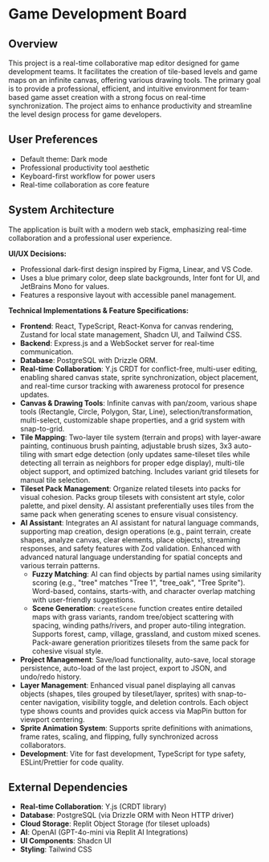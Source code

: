 # Game Development Board

## Overview
This project is a real-time collaborative map editor designed for game development teams. It facilitates the creation of tile-based levels and game maps on an infinite canvas, offering various drawing tools. The primary goal is to provide a professional, efficient, and intuitive environment for team-based game asset creation with a strong focus on real-time synchronization. The project aims to enhance productivity and streamline the level design process for game developers.

## User Preferences
- Default theme: Dark mode
- Professional productivity tool aesthetic
- Keyboard-first workflow for power users
- Real-time collaboration as core feature

## System Architecture
The application is built with a modern web stack, emphasizing real-time collaboration and a professional user experience.

**UI/UX Decisions:**
- Professional dark-first design inspired by Figma, Linear, and VS Code.
- Uses a blue primary color, deep slate backgrounds, Inter font for UI, and JetBrains Mono for values.
- Features a responsive layout with accessible panel management.

**Technical Implementations & Feature Specifications:**
- **Frontend**: React, TypeScript, React-Konva for canvas rendering, Zustand for local state management, Shadcn UI, and Tailwind CSS.
-   **Backend**: Express.js and a WebSocket server for real-time communication.
-   **Database**: PostgreSQL with Drizzle ORM.
-   **Real-time Collaboration**: Y.js CRDT for conflict-free, multi-user editing, enabling shared canvas state, sprite synchronization, object placement, and real-time cursor tracking with awareness protocol for presence updates.
-   **Canvas & Drawing Tools**: Infinite canvas with pan/zoom, various shape tools (Rectangle, Circle, Polygon, Star, Line), selection/transformation, multi-select, customizable shape properties, and a grid system with snap-to-grid.
-   **Tile Mapping**: Two-layer tile system (terrain and props) with layer-aware painting, continuous brush painting, adjustable brush sizes, 3x3 auto-tiling with smart edge detection (only updates same-tileset tiles while detecting all terrain as neighbors for proper edge display), multi-tile object support, and optimized batching. Includes variant grid tilesets for manual tile selection.
-   **Tileset Pack Management**: Organize related tilesets into packs for visual cohesion. Packs group tilesets with consistent art style, color palette, and pixel density. AI assistant preferentially uses tiles from the same pack when generating scenes to ensure visual consistency.
-   **AI Assistant**: Integrates an AI assistant for natural language commands, supporting map creation, design operations (e.g., paint terrain, create shapes, analyze canvas, clear elements, place objects), streaming responses, and safety features with Zod validation. Enhanced with advanced natural language understanding for spatial concepts and various terrain patterns.
    - **Fuzzy Matching**: AI can find objects by partial names using similarity scoring (e.g., "tree" matches "Tree 1", "tree_oak", "Tree Sprite"). Word-based, contains, starts-with, and character overlap matching with user-friendly suggestions.
    - **Scene Generation**: `createScene` function creates entire detailed maps with grass variants, random tree/object scattering with spacing, winding paths/rivers, and proper auto-tiling integration. Supports forest, camp, village, grassland, and custom mixed scenes. Pack-aware generation prioritizes tilesets from the same pack for cohesive visual style.
-   **Project Management**: Save/load functionality, auto-save, local storage persistence, auto-load of the last project, export to JSON, and undo/redo history.
-   **Layer Management**: Enhanced visual panel displaying all canvas objects (shapes, tiles grouped by tileset/layer, sprites) with snap-to-center navigation, visibility toggle, and deletion controls. Each object type shows counts and provides quick access via MapPin button for viewport centering.
-   **Sprite Animation System**: Supports sprite definitions with animations, frame rates, scaling, and flipping, fully synchronized across collaborators.
-   **Development**: Vite for fast development, TypeScript for type safety, ESLint/Prettier for code quality.

## External Dependencies
-   **Real-time Collaboration**: Y.js (CRDT library)
-   **Database**: PostgreSQL (via Drizzle ORM with Neon HTTP driver)
-   **Cloud Storage**: Replit Object Storage (for tileset uploads)
-   **AI**: OpenAI (GPT-4o-mini via Replit AI Integrations)
-   **UI Components**: Shadcn UI
-   **Styling**: Tailwind CSS